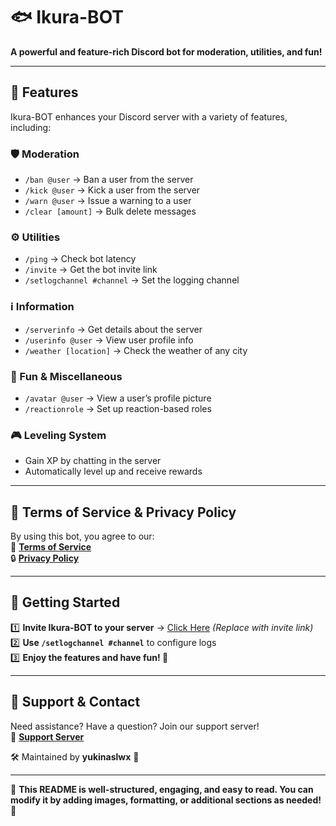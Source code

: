 # 🐟 Ikura-BOT  
**A powerful and feature-rich Discord bot for moderation, utilities, and fun!**  

---

## 🚀 Features  
Ikura-BOT enhances your Discord server with a variety of features, including:  

### 🛡️ Moderation  
- `/ban @user` → Ban a user from the server  
- `/kick @user` → Kick a user from the server  
- `/warn @user` → Issue a warning to a user  
- `/clear [amount]` → Bulk delete messages  

### ⚙️ Utilities  
- `/ping` → Check bot latency  
- `/invite` → Get the bot invite link  
- `/setlogchannel #channel` → Set the logging channel  

### ℹ️ Information  
- `/serverinfo` → Get details about the server  
- `/userinfo @user` → View user profile info  
- `/weather [location]` → Check the weather of any city  

### 🎉 Fun & Miscellaneous  
- `/avatar @user` → View a user’s profile picture  
- `/reactionrole` → Set up reaction-based roles  

### 🎮 Leveling System  
- Gain XP by chatting in the server  
- Automatically level up and receive rewards  

---

## 🐜 Terms of Service & Privacy Policy  
By using this bot, you agree to our:  
📝 **[Terms of Service](TERMS_OF_SERVICE.md)**  
🔒 **[Privacy Policy](PRIVACY_POLICY.md)**  

---

## 📌 Getting Started  
1️⃣ **Invite Ikura-BOT to your server** → [Click Here](https://discord.com/oauth2/authorize?client_id=981545479882027068&permissions=8&scope=bot%20applications.commands) *(Replace with invite link)*  
2️⃣ **Use `/setlogchannel #channel`** to configure logs  
3️⃣ **Enjoy the features and have fun! 🎉**  

---

## 💌 Support & Contact  
Need assistance? Have a question? Join our support server!  
🔗 **[Support Server](https://discord.gg/w9tdWyKu6D)**  

🛠 Maintained by **yukinaslwx** 🚀  

---

🌟 **This README is well-structured, engaging, and easy to read. You can modify it by adding images, formatting, or additional sections as needed!** 🚀
